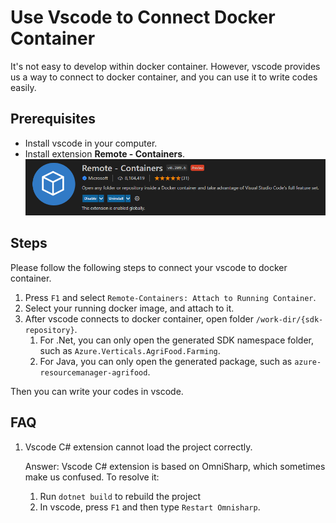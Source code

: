 # Use Vscode to Connect Docker Container
It's not easy to develop within docker container. However, vscode provides us a way to connect to docker container, and you can use it to write codes easily.

## Prerequisites
- Install vscode in your computer.
- Install extension **Remote - Containers**.
  ![vsocde connects docker containers](images/extension-remote-containers.png)

## Steps
Please follow the following steps to connect your vscode to docker container.
1. Press `F1` and select `Remote-Containers: Attach to Running Container`.
2. Select your running docker image, and attach to it.
3. After vscode connects to docker container, open folder `/work-dir/{sdk-repository}`. 
   1. For .Net, you can only open the generated SDK namespace folder, such as `Azure.Verticals.AgriFood.Farming`.
   2. For Java, you can only open the generated package, such as `azure-resourcemanager-agrifood`.

Then you can write your codes in vscode.

## FAQ
1. Vscode C# extension cannot load the project correctly.

    Answer: Vscode C# extension is based on OmniSharp, which sometimes make us confused. To resolve it:
    1. Run `dotnet build` to rebuild the project
    2. In vscode, press `F1` and then type `Restart Omnisharp`.
